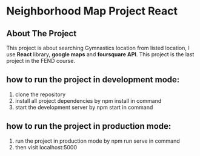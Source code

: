 # Neighborhood Map Project React

## About The Project
This project is about searching Gymnastics location from listed location,
I use **React** library, **google maps** and **foursquare API**. This project is the last
project in the FEND course.

## how to run the project in development mode:
1. clone the repository
2. install all project dependencies by npm install in command
3. start the development server by npm start in command

## how to run the project in production mode:
1. run the project in production mode by npm run serve in command
2. then visit localhost:5000
